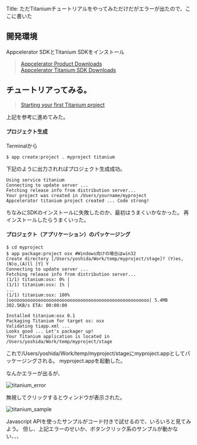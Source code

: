 Title: ただTitaniumチュートリアルをやってみただけだがエラーが出たので、ここに書いた

## 開発環境

Appcelerator SDKとTitanium SDKをインストール
> [Appcelerator Product Downloads](http://appcelerator.org/download)  
> [Appcelerator Titanium SDK Downloads](http://titaniumapp.com/download)

## チュートリアってみる。

> [Starting your first Titanium project](http://titaniumapp.com/documentation/starting-your-first-titanium-project)

上記を参考に進めてみた。

#### プロジェクト生成

Terminalから

	$ app create:project . myproject titanium

下記のように出力されればプロジェクト生成成功。

	Using service titanium
	Connecting to update server ...
	Fetching release info from distribution server...
	Your project was created in /Users/yourname/myproject
	Appcelerator titanium project created ... Code strong!

ちなみにSDKのインストールに失敗したのか、最初はうまくいかなかった。
再インストールしたらうまくいった。

#### プロジェクト（アプリケーション）のパッケージング


	$ cd myproject
	$ app package:project osx #Windows向けの場合はwin32
	Create directory [/Users/yoshida/Work/temp/myproject/stage]? (Y)es,(N)o,(A)ll [Y] Y
	Connecting to update server ...
	Fetching release info from distribution server...
	(1/1) titanium:osx: 0% |
	(1/1) titanium:osx: 1% |
	...
	(1/1) titanium:osx: 100% |ooooooooooooooooooooooooooooooooooooooooooooooooooooo| 5.4MB 302.5KB/s ETA: 00:00:00
	
	Installed titanium:osx 0.1
	Packaging Titanium for target os: osx
	Validating tiapp.xml ...
	Looks good ... Let's packager up!
	Your Titanium application is located in /Users/yoshida/Work/temp/myproject/stage

これで/Users/yoshida/Work/temp/myproject/stageにmyproject.appとしてパッケージングされる。
myproject.appを起動した。

なんかエラーが出るが、

![titanium_error](http://dl.dropbox.com/u/126064/dataich.github.io.images/titanium_error.jpg)

無視してクリックするとウィンドウが表示された。

![titanium_sample](http://dl.dropbox.com/u/126064/dataich.github.io.images/titanium_sample.jpg)

Javascript APIを使ったサンプルがコード付きで試せるので、いろいろと見てみよう。
但し、上記エラーのせいか、ボタンクリック系のサンプルが動かない、、、